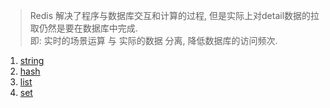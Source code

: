 > Redis 解决了程序与数据库交互和计算的过程, 但是实际上对detail数据的拉取仍然是要在数据库中完成.  
> 即: 实时的场景运算 与 实际的数据 分离, 降低数据库的访问频次.  


1. [string](./string.md)  
2. [hash](./hash.md)
3. [list](./list.md)  
4. [set](./set.md)  
